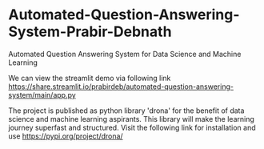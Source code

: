 # Automated-Question-Answering-System-Prabir-Debnath
Automated Question Answering System for Data Science and Machine Learning

We can view the streamlit demo via following link
https://share.streamlit.io/prabirdeb/automated-question-answering-system/main/app.py

The project is published as python library 'drona' for the benefit of data science and machine learning aspirants. This library will make the learning journey superfast and structured. Visit the following link for installation and use
https://pypi.org/project/drona/
